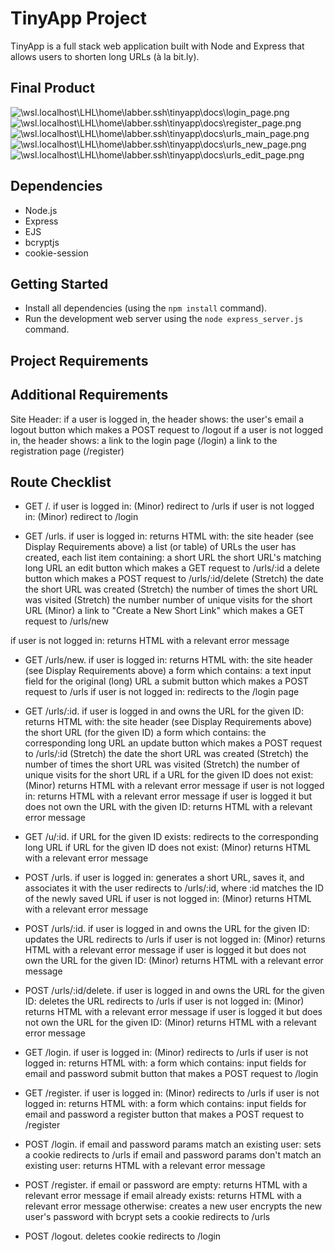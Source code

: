 # TinyApp Project

TinyApp is a full stack web application built with Node and Express that allows users to shorten long URLs (à la bit.ly).

## Final Product

![\\wsl.localhost\LHL\home\labber\.ssh\tinyapp\docs\login_page.png](#)
![\\wsl.localhost\LHL\home\labber\.ssh\tinyapp\docs\register_page.png](#)
![\\wsl.localhost\LHL\home\labber\.ssh\tinyapp\docs\urls_main_page.png](#)
![\\wsl.localhost\LHL\home\labber\.ssh\tinyapp\docs\urls_new_page.png](#)
![\\wsl.localhost\LHL\home\labber\.ssh\tinyapp\docs\urls_edit_page.png](#)

## Dependencies

- Node.js
- Express
- EJS
- bcryptjs
- cookie-session

## Getting Started

- Install all dependencies (using the `npm install` command).
- Run the development web server using the `node express_server.js` command.


## Project Requirements

## Additional Requirements
Site Header:
if a user is logged in, the header shows:
the user's email
a logout button which makes a POST request to /logout
if a user is not logged in, the header shows:
a link to the login page (/login)
a link to the registration page (/register)


## Route Checklist

- GET /.
if user is logged in:
(Minor) redirect to /urls
if user is not logged in:
(Minor) redirect to /login

- GET /urls.
if user is logged in:
returns HTML with:
the site header (see Display Requirements above)
a list (or table) of URLs the user has created, each list item containing:
a short URL
the short URL's matching long URL
an edit button which makes a GET request to /urls/:id
a delete button which makes a POST request to /urls/:id/delete
(Stretch) the date the short URL was created
(Stretch) the number of times the short URL was visited
(Stretch) the number number of unique visits for the short URL
(Minor) a link to "Create a New Short Link" which makes a GET request to /urls/new

if user is not logged in:
returns HTML with a relevant error message

- GET /urls/new.
if user is logged in:
returns HTML with:
the site header (see Display Requirements above)
a form which contains:
a text input field for the original (long) URL
a submit button which makes a POST request to /urls
if user is not logged in:
redirects to the /login page

- GET /urls/:id.
if user is logged in and owns the URL for the given ID:
returns HTML with:
the site header (see Display Requirements above)
the short URL (for the given ID)
a form which contains:
the corresponding long URL
an update button which makes a POST request to /urls/:id
(Stretch) the date the short URL was created
(Stretch) the number of times the short URL was visited
(Stretch) the number of unique visits for the short URL
if a URL for the given ID does not exist:
(Minor) returns HTML with a relevant error message
if user is not logged in:
returns HTML with a relevant error message
if user is logged it but does not own the URL with the given ID:
returns HTML with a relevant error message

- GET /u/:id.
if URL for the given ID exists:
redirects to the corresponding long URL
if URL for the given ID does not exist:
(Minor) returns HTML with a relevant error message

- POST /urls.
if user is logged in:
generates a short URL, saves it, and associates it with the user
redirects to /urls/:id, where :id matches the ID of the newly saved URL
if user is not logged in:
(Minor) returns HTML with a relevant error message

- POST /urls/:id.
if user is logged in and owns the URL for the given ID:
updates the URL
redirects to /urls
if user is not logged in:
(Minor) returns HTML with a relevant error message
if user is logged it but does not own the URL for the given ID:
(Minor) returns HTML with a relevant error message

- POST /urls/:id/delete.
if user is logged in and owns the URL for the given ID:
deletes the URL
redirects to /urls
if user is not logged in:
(Minor) returns HTML with a relevant error message
if user is logged it but does not own the URL for the given ID:
(Minor) returns HTML with a relevant error message

- GET /login.
if user is logged in:
(Minor) redirects to /urls
if user is not logged in:
returns HTML with:
a form which contains:
input fields for email and password
submit button that makes a POST request to /login

- GET /register.
if user is logged in:
(Minor) redirects to /urls
if user is not logged in:
returns HTML with:
a form which contains:
input fields for email and password
a register button that makes a POST request to /register

- POST /login.
if email and password params match an existing user:
sets a cookie
redirects to /urls
if email and password params don't match an existing user:
returns HTML with a relevant error message

- POST /register.
if email or password are empty:
returns HTML with a relevant error message
if email already exists:
returns HTML with a relevant error message
otherwise:
creates a new user
encrypts the new user's password with bcrypt
sets a cookie
redirects to /urls

- POST /logout.
deletes cookie
redirects to /login
